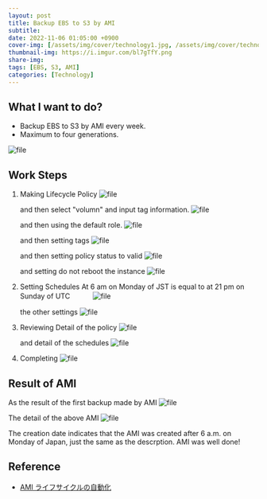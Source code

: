 ```yaml
---
layout: post
title: Backup EBS to S3 by AMI
subtitle: 
date: 2022-11-06 01:05:00 +0900
cover-img: [/assets/img/cover/technology1.jpg, /assets/img/cover/technology2.jpg, /assets/img/cover/technology3.jpg]
thumbnail-img: https://i.imgur.com/bl7gTfY.png
share-img:
tags: [EBS, S3, AMI]
categories: [Technology]
---
```


## What I want to do?
* Backup EBS to S3 by AMI every week.
* Maximum to four generations.

![file](https://i.imgur.com/bl7gTfY.png)

## Work Steps
1. Making Lifecycle Policy
   ![file](https://i.imgur.com/hmMtxsM.png)
   
   and then select "volumn" and input tag information.
   ![file](https://i.imgur.com/2tt9I60.png)
   
   and then using the default role.
   ![file](https://i.imgur.com/KqqCKHB.png)
   
   and then setting tags
   ![file](https://i.imgur.com/xI4jbcP.png)
   
   and then setting policy status to valid
   ![file](https://i.imgur.com/gYrDNnK.png)
   
   and setting do not reboot the instance
   ![file](https://i.imgur.com/krqPNqY.png)
   
1. Setting Schedules
   At 6 am on Monday of JST is equal to at 21 pm on Sunday of UTC
　　　![file](https://i.imgur.com/o8BQTut.png)
   
   the other settings
   ![file](https://i.imgur.com/UiXZC39.png)
   
1. Reviewing
   Detail of the policy
   ![file](https://i.imgur.com/mC7N8mt.png)
   
   and detail of the schedules
   ![file](https://i.imgur.com/Xu7Wq4A.png)

1. Completing
   ![file](https://i.imgur.com/eW5A5Em.png)

## Result of AMI
As the result of the first backup made by AMI
![file](https://i.imgur.com/pZKpQHA.png)

The detail of the above AMI
![file](https://i.imgur.com/QjUFSIQ.png)

The creation date indicates that the AMI was created after 6 a.m. on Monday of Japan, just the same as the descrption. AMI was well done!
   
## Reference
+ [AMI ライフサイクルの自動化](https://docs.aws.amazon.com/ja_jp/AWSEC2/latest/UserGuide/ami-policy.html)
